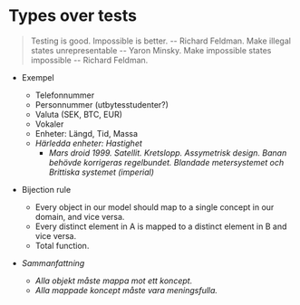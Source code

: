 Types over tests
================
> Testing is good. Impossible is better. -- Richard Feldman.
> Make illegal states unrepresentable -- Yaron Minsky.
> Make impossible states impossible -- Richard Feldman.

- Exempel
  - Telefonnummer
  - Personnummer (utbytesstudenter?)
  - Valuta (SEK, BTC, EUR)
  - Vokaler
  - Enheter: Längd, Tid, Massa
  - *Härledda enheter: Hastighet*
    - *Mars droid 1999. Satellit. Kretslopp. Assymetrisk design. Banan behövde korrigeras regelbundet. Blandade metersystemet och Brittiska systemet (imperial)*

- Bijection rule
  - Every object in our model should map to a single concept in our domain, and vice versa.
  - Every distinct element in A is mapped to a distinct element in B and vice versa.
  - Total function.

- *Sammanfattning*
  - *Alla objekt måste mappa mot ett koncept.*
  - *Alla mappade koncept måste vara meningsfulla.*
